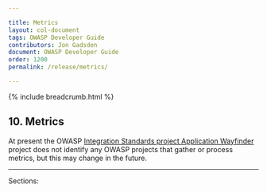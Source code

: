 ```yaml
---

title: Metrics
layout: col-document
tags: OWASP Developer Guide
contributors: Jon Gadsden
document: OWASP Developer Guide
order: 1200
permalink: /release/metrics/

---
```


{% include breadcrumb.html %}

## 10. Metrics

At present the OWASP [Integration Standards project Application Wayfinder][wayfinder] project
does not identify any OWASP projects that gather or process metrics, but this may change in the future.

----


[wayfinder]: https://owasp.org/www-project-integration-standards/

Sections:
